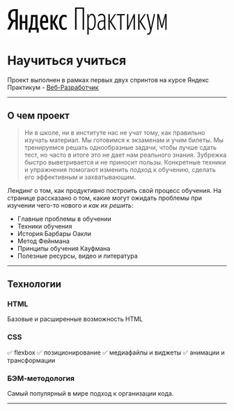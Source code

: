 ![logo](/images/logo_place_header.svg)

# Научиться учиться

Проект выполнен в рамках первых двух спринтов на курсе Яндекс Практикум - [Веб-Разработчик](https://praktikum.yandex.ru/web)
____

## О чем проект

> Ни в школе, ни в институте нас не учат тому, как правильно изучать материал. Мы готовимся к экзаменам и учим билеты. Мы тренируемся решать однообразные задачи, чтобы лучше сдать тест, но часто в итоге это не дает нам реального знания. Зубрежка быстро выветривается и не приносит пользы. Конкретные техники и упражнения помогают изменить подход к обучению, сделать его эффективным и захватывающим.

Лендинг о том, как продуктивно построить свой процесс обучения. На странице рассказано о том, какие могут ожидать проблемы при изучении чего-то нового и *как их решить*:

- Главные проблемы в обучении
- Техники обучения
- История Барбары Оакли
- Метод Фейнмана
- Принципы обучения Кауфмана
- Полезные ресурсы, видео и литература
____

## Технологии

### HTML
Базовые и расширенные возможность HTML

### CSS
:white_check_mark: flexbox
:white_check_mark: позиционирование
:white_check_mark: медиафайлы и виджеты
:white_check_mark: анимации и трансформации

### БЭМ-методология
Самый популярный в мире подход к организации кода.
____
